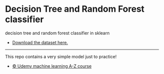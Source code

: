# Decision Tree and Random Forest classifier
decision tree and random forest classifier in sklearn
* [Download the dataset here.](https://www.kaggle.com/yersever/500-person-gender-height-weight-bodymassindex) 
-----------------------------------------------------------------------------------------------
This repo contains a very simple model just to practice!
* [© Udemy machine learning A-Z course](https://www.udemy.com/course/machinelearning/) 

